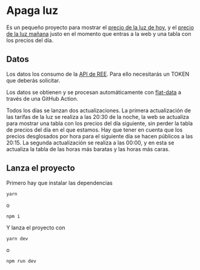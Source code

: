 # Apaga luz

Es un pequeño proyecto para mostrar el [precio de la luz de hoy](https://www.apaga-luz.com), y el [precio de la luz mañana](https://www.apaga-luz.com/precio-luz-manana/) justo en el momento que entras a la web y una tabla con los precios del día.

## Datos

Los datos los consumo de la [API de REE](https://api.esios.ree.es/). Para ello necesitarás un TOKEN que deberás solicitar.

Los datos se obtienen y se procesan automáticamente con [flat-data](https://octo.github.com/projects/flat-data) a través de una GitHub Action. 

Todos los días se lanzan dos actualizaciones. La primera actualización de las tarifas de la luz se realiza a las 20:30 de la noche, la web se actualiza para mostrar una tabla con los precios del día siguiente, sin perder la tabla de precios del día en el que estamos. Hay que tener en cuenta que los precios desglosados por hora para el siguiente día se hacen públicos a las 20:15. La segunda actualización se realiza a las 00:00, y en esta se actualiza la tabla de las horas más baratas y las horas más caras.

## Lanza el proyecto

Primero hay que instalar las dependencias

```bash
yarn
```

o

```
npm i
```

Y lanza el proyecto con

```
yarn dev
```

o

```
npm run dev
```
